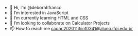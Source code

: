 - 👋 Hi, I’m @deborahfranco
- 👀 I’m interested in JavaScript 
- 🌱 I’m currently learning HTML and CSS
- 💞️ I’m looking to collaborate on Calculator Projects
- 📫 How to reach me capar.2020113iinf0341@aluno.ifpi.edu.br

<!---
deborahfranco/deborahfranco is a ✨ special ✨ repository because its `README.md` (this file) appears on your GitHub profile.
You can click the Preview link to take a look at your changes.
--->
